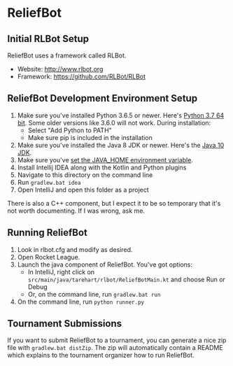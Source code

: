 # ReliefBot

## Initial RLBot Setup

ReliefBot uses a framework called RLBot.
- Website: http://www.rlbot.org
- Framework: https://github.com/RLBot/RLBot

## ReliefBot Development Environment Setup

1. Make sure you've installed Python 3.6.5 or newer. Here's [Python 3.7 64 bit](https://www.python.org/ftp/python/3.7.0/python-3.7.0-amd64.exe). Some older versions like 3.6.0 will not work. During installation:
   - Select "Add Python to PATH"
   - Make sure pip is included in the installation
1. Make sure you've installed the Java 8 JDK or newer. Here's the [Java 10 JDK](http://www.oracle.com/technetwork/java/javase/downloads/jdk10-downloads-4416644.html).
1. Make sure you've [set the JAVA_HOME environment variable](https://javatutorial.net/set-java-home-windows-10).
1. Install Intellij IDEA along with the Kotlin and Python plugins
1. Navigate to this directory on the command line
1. Run `gradlew.bat idea`
1. Open IntelliJ and open this folder as a project

There is also a C++ component, but I expect it to be so temporary that
it's not worth documenting. If I was wrong, ask me.


## Running ReliefBot

1. Look in rlbot.cfg and modify as desired.
2. Open Rocket League.
3. Launch the java component of ReliefBot. You've got options:
   - In IntelliJ, right click on `src/main/java/tarehart/rlbot/ReliefBotMain.kt` and choose Run or Debug
   - Or, on the command line, run `gradlew.bat run`
4. On the command line, run `python runner.py`

## Tournament Submissions

If you want to submit ReliefBot to a tournament, you can generate a nice zip file with `gradlew.bat distZip`.
The zip will automatically contain a README which explains to the tournament organizer how to run ReliefBot.
